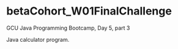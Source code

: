# betaCohort_W01FinalChallenge
GCU Java Programming Bootcamp, Day 5, part 3

Java calculator program.
